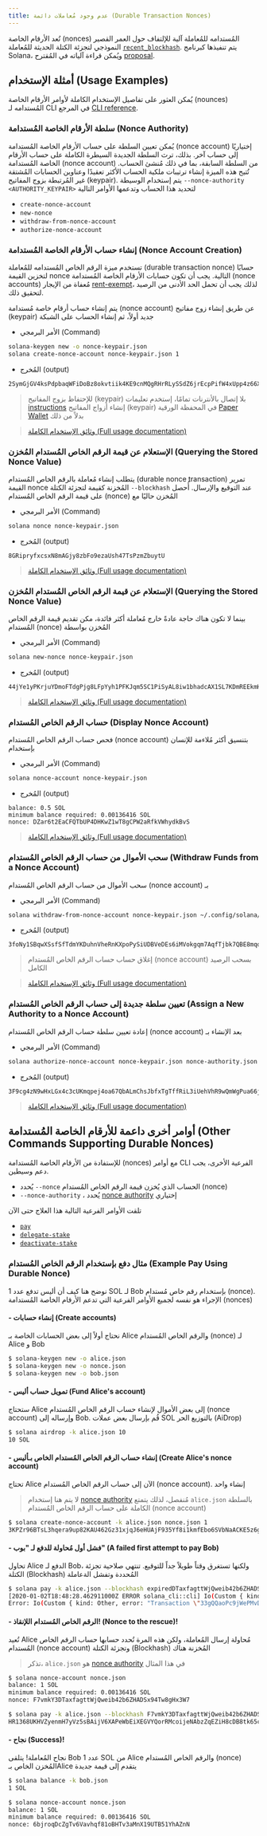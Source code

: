 ```yaml
---
title: عدم وجود مُعاملات دائمة (Durable Transaction Nonces)
---
```


تُعد الأرقام الخاصة (nonces) المُستدامه للمُعاملة آلية للإلتفاف حول العمر القصير النموذجي لتجزئة الكتلة الحديثة للمُعاملة [`recent_blockhash`](developing/programming-model/transactions.md#recent-blockhash). يتم تنفيذها كبرنامج Solana، ويُمكن قراءة آلياته في المُقترح [proposal](../implemented-proposals/durable-tx-nonces.md).

## أمثلة الإستخدام (Usage Examples)

يُمكن العثور على تفاصيل الإستخدام الكاملة لأوامر الأرقام الخاصة (nounces) المُستدامه لـ CLI في المرجع [CLI reference](../cli/usage.md).

### سلطة الأرقام الخاصة المُستدامة (Nonce Authority)

يُمكن تعيين السلطة على حساب الأرقام الخاصة المُستدامة (nonce account) إختياريًا إلى حساب آخر. بذلك، ترث السلطة الجديدة السيطرة الكاملة على حساب الأرقام الخاصة المُستدامة (nonce account) من السلطة السابقة، بما في ذلك مُنشئ الحساب. تُتيح هذه الميزة إنشاء ترتيبات ملكية الحساب الأكثر تعقيدًا وعناوين الحسابات المُشتقة غير المُرتبطة بزوج المفاتيح (keypair). يتم إستخدام الوسيطة `--nonce-authority <AUTHORITY_KEYPAIR>` لتحديد هذا الحساب وتدعمها الأوامر التالية

- `create-nonce-account`
- `new-nonce`
- `withdraw-from-nonce-account`
- `authorize-nonce-account`

### إنشاء حساب الأرقام الخاصة المُستدامة (Nonce Account Creation)

تستخدم ميزة الرقم الخاص المُستدامه للمُعاملة (durable transaction nonce) حسابًا لتخزين القيمة nonce التالية. يجب أن تكون حسابات الأرقام الخاصة المُستدامة (nonce accounts) مُعفاة من الإيجار [rent-exempt](../implemented-proposals/rent.md#two-tiered-rent-regime)، لذلك يجب أن تحمل الحد الأدنى من الرصيد لتحقيق ذلك.

يتم إنشاء حساب أرقام خاصة مُستدامة (nonce account) عن طريق إنشاء زوج مفاتيح (keypair) جديد أولاً، ثم إنشاء الحساب على الشبكة

- الأمر البرمجي (Command)

```bash
solana-keygen new -o nonce-keypair.json
solana create-nonce-account nonce-keypair.json 1
```

- المُخرج (output)

```text
2SymGjGV4ksPdpbaqWFiDoBz8okvtiik4KE9cnMQgRHrRLySSdZ6jrEcpPifW4xUpp4z66XM9d9wM48sA7peG2XL
```

> للإحتفاظ بزوج المفاتيح (keypair) بلا إتصال بالأنترنات تمامًا، إستخدم تعليمات [instructions](wallet-guide/paper-wallet.md#seed-phrase-generation) إنشاء أزواج المفاتيح (keypair) في المحفظة الورقية [Paper Wallet](wallet-guide/paper-wallet.md) بدلاً من ذلك

> [وثائق الإستخدام الكاملة (Full usage documentation)](../cli/usage.md#solana-create-nonce-account)

### الإستعلام عن قيمة الرقم الخاص المُستدام المُخزن (Querying the Stored Nonce Value)

يتطلب إنشاء مُعاملة بالرقم الخاص المُستدام (durable nonce transaction) تمرير القيمة nonce المُخزنة كقيمة لتجزئة الكتلة `--blockhash` عند التوقيع والإرسال. أُحصل على قيمة الرقم الخاص المُستدام (nonce) المُخزن حاليًا مع

- الأمر البرمجي (Command)

```bash
solana nonce nonce-keypair.json
```

- المُخرج (output)

```text
8GRipryfxcsxN8mAGjy8zbFo9ezaUsh47TsPzmZbuytU
```

> [وثائق الإستخدام الكاملة (Full usage documentation)](../cli/usage.md#solana-get-nonce)

### الإستعلام عن قيمة الرقم الخاص المُستدام المُخزن (Querying the Stored Nonce Value)

بينما لا تكون هناك حاجة عادةً خارج مُعاملة أكثر فائدة، مكن تقديم قيمة الرقم الخاص المُستدام (nonce) المُخزن بواسطة

- الأمر البرمجي (Command)

```bash
solana new-nonce nonce-keypair.json
```

- المُخرج (output)

```text
44jYe1yPKrjuYDmoFTdgPjg8LFpYyh1PFKJqm5SC1PiSyAL8iw1bhadcAX1SL7KDmREEkmHpYvreKoNv6fZgfvUK
```

> [وثائق الإستخدام الكاملة (Full usage documentation)](../cli/usage.md#solana-new-nonce)

### حساب الرقم الخاص المُستدام (Display Nonce Account)

فحص حساب الرقم الخاص المُستدام (nonce account) بتنسيق أكثر مُلاءمة للإنسان بإستخدام

- الأمر البرمجي (Command)

```bash
solana nonce-account nonce-keypair.json
```

- المُخرج (output)

```text
balance: 0.5 SOL
minimum balance required: 0.00136416 SOL
nonce: DZar6t2EaCFQTbUP4DHKwZ1wT8gCPW2aRfkVWhydkBvS
```

> [وثائق الإستخدام الكاملة (Full usage documentation)](../cli/usage.md#solana-nonce-account)

### سحب الأموال من حساب الرقم الخاص المُستدام (Withdraw Funds from a Nonce Account)

سحب الأموال من حساب الرقم الخاص المُستدام (nonce account) بـ

- الأمر البرمجي (Command)

```bash
solana withdraw-from-nonce-account nonce-keypair.json ~/.config/solana/id.json 0.5
```

- المُخرج (output)

```text
3foNy1SBqwXSsfSfTdmYKDuhnVheRnKXpoPySiUDBVeDEs6iMVokgqm7AqfTjbk7QBE8mqomvMUMNQhtdMvFLide
```

> إغلاق حساب حساب الرقم الخاص المُستدام (nonce account) بسحب الرصيد الكامل

> [وثائق الإستخدام الكاملة (Full usage documentation)](../cli/usage.md#solana-withdraw-from-nonce-account)

### تعيين سلطة جديدة إلى حساب الرقم الخاص المُستدام (Assign a New Authority to a Nonce Account)

إعادة تعيين سلطة حساب الرقم الخاص المُستدام (nonce account) بعد الإنشاء بـ

- الأمر البرمجي (Command)

```bash
solana authorize-nonce-account nonce-keypair.json nonce-authority.json
```

- المُخرج (output)

```text
3F9cg4zN9wHxLGx4c3cUKmqpej4oa67QbALmChsJbfxTgTffRiL3iUehVhR9wQmWgPua66jPuAYeL1K2pYYjbNoT
```

> [وثائق الإستخدام الكاملة (Full usage documentation)](../cli/usage.md#solana-authorize-nonce-account)

## أوامر أخرى داعمة للأرقام الخاصة المُستدامة (Other Commands Supporting Durable Nonces)

للإستفادة من الأرقام الخاصة المُستدامة (nonces) مع أوامر CLI الفرعية الأخرى، يجب دعم وسيطين.

- يُحدد `--nonce` الحساب الذي يُخزن قيمة الرقم الخاص المُستدام (nonce)
- `--nonce-authority` ، يُحدد [nonce authority](#nonce-authority) إختياري

تلقت الأوامر الفرعية التالية هذا العلاج حتى الآن

- [`pay`](../cli/usage.md#solana-pay)
- [`delegate-stake`](../cli/usage.md#solana-delegate-stake)
- [`deactivate-stake`](../cli/usage.md#solana-deactivate-stake)

### مثال دفع بإستخدام الرقم الخاص المُستدام (Example Pay Using Durable Nonce)

نوضح هنا كيف أن أليس تدفع عدد 1 SOL لـ Bob بإستخدام رقم خاص مُستدام (nonce). الإجراء هو نفسه لجميع الأوامر الفرعية التي تدعم الأرقام الخاصة المُستدامة (nonces)

#### - إنشاء حسابات (Create accounts)

نحتاج أولاً إلى بعض الحسابات الخاصة بـ Alice والرقم الخاص المُستدام (nonce) لـ Alice و Bob

```bash
$ solana-keygen new -o alice.json
$ solana-keygen new -o nonce.json
$ solana-keygen new -o bob.json
```

#### - تمويل حساب أليس (Fund Alice's account)

ستحتاج Alice إلى بعض الأموال لإنشاء حساب الرقم الخاص المُستدام (nonce account) وإرساله إلى Bob. قُم بإرسال بعض عملات SOL بالتوزيع الحر (AiDrop)

```bash
$ solana airdrop -k alice.json 10
10 SOL
```

#### - إنشاء حساب الرقم الخاص المُستدام الخاص بـأليس (Create Alice's nonce account)

تحتاج Alice الآن إلى حساب الرقم الخاص المُستدام (nonce account). إنشاء واحد

> لا يتم هنا إستخدام [nonce authority](#nonce-authority) مُنفصل، لذلك يتمتع `alice.json` بالسلطة الكاملة على حساب الرقم الخاص المُستدام (nonce account)

```bash
$ solana create-nonce-account -k alice.json nonce.json 1
3KPZr96BTsL3hqera9up82KAU462Gz31xjqJ6eHUAjF935Yf8i1kmfEbo6SVbNaACKE5z6gySrNjVRvmS8DcPuwV
```

#### - فشل أول مُحاولة للدفع لـ "بوب" (A failed first attempt to pay Bob)

تحاول Alice الدفع لـ Bob، ولكنها تستغرق وقتاً طويلاً جداً للتوقيع. تنتهي صلاحية تجزئة الكتلة (Blockhash) المُحددة وتفشل الةعاملة

```bash
$ solana pay -k alice.json --blockhash expiredDTaxfagttWjQweib42b6ZHADSx94Tw8gHx3W7 bob.json 1
[2020-01-02T18:48:28.462911000Z ERROR solana_cli::cli] Io(Custom { kind: Other, error: "Transaction \"33gQQaoPc9jWePMvDAeyJpcnSPiGUAdtVg8zREWv4GiKjkcGNufgpcbFyRKRrA25NkgjZySEeKue5rawyeH5TzsV\" failed: None" })
Error: Io(Custom { kind: Other, error: "Transaction \"33gQQaoPc9jWePMvDAeyJpcnSPiGUAdtVg8zREWv4GiKjkcGNufgpcbFyRKRrA25NkgjZySEeKue5rawyeH5TzsV\" failed: None" })
```

#### - الرقم الخاص المُستدام اللإنقاذ! (Nonce to the rescue)!

تُعيد Alice مُحاولة إرسال المُعاملة، ولكن هذه المرة تُحدد حسابها حساب الرقم الخاص المُستدام (nonce account) وتجزئة الكتلة (Blockhash) المُخزنة هناك

> تذكر، `alice.json` هو [nonce authority](#nonce-authority) في هذا المثال

```bash
$ solana nonce-account nonce.json
balance: 1 SOL
minimum balance required: 0.00136416 SOL
nonce: F7vmkY3DTaxfagttWjQweib42b6ZHADSx94Tw8gHx3W7
```

```bash
$ solana pay -k alice.json --blockhash F7vmkY3DTaxfagttWjQweib42b6ZHADSx94Tw8gHx3W7 --nonce nonce.json bob.json 1
HR1368UKHVZyenmH7yVz5sBAijV6XAPeWbEiXEGVYQorRMcoijeNAbzZqEZiH8cDB8tk65ckqeegFjK8dHwNFgQ
```

#### - نجاح (Success)!

نجاح المُعاملة! يتلقى Bob عدد 1 SOL من Alice والرقم الخاص المُستدام (nonce) المُخزن الخاص بـAlice يتقدم إلى قيمة جديدة

```bash
$ solana balance -k bob.json
1 SOL
```

```bash
$ solana nonce-account nonce.json
balance: 1 SOL
minimum balance required: 0.00136416 SOL
nonce: 6bjroqDcZgTv6Vavhqf81oBHTv3aMnX19UTB51YhAZnN
```
